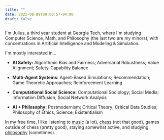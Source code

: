 ```yaml
---
title: ""
date: 2023-08-09T00:00:57-04:00
draft: false
---
```

I'm Julius, a third year student at Georgia Tech, where I'm studying Computer Science, Math, and Philosophy (the last two are my minors), with concentrations in Artificial Intelligence and Modeling & Simulation.

I'm mostly interested in...

- **AI Safety:** Algorithmic Bias and Fairness; Adversarial Robustness; Value Alignment; Safety-Capability Balance

- **Multi-Agent Systems:** Agent-Based Simulations; Recommendation; Game Theoretic Approaches; Reinforcement Learning

- **Computational Social Science:** Computational Sociology; Social Media; Information Diffusion; Social Network Analysis

- **AI + Philosophy:** Postmodernism; Critical Theory; Critical Data Studies; Philosophy of Ethics, Science; Existentialism

In my free time, I like listening to [music](https://1001albumsgenerator.com/shares/66e2590579338f0c0391913f) (a lot), [chess](https://www.chess.com/member/juliusdcreator) (not that good), games outside of chess (pretty good), staying somewhat active, and studying [philosophy]() (sometimes).

